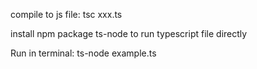 compile to js file: tsc xxx.ts

install npm package ts-node to run typescript file directly

Run in terminal: ts-node example.ts